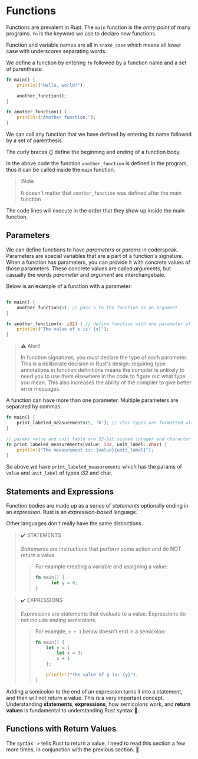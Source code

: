 # Functions

Functions are prevalent in Rust. The `main` function is the *entry point* of many programs. `fn` is the keyword we use to declare new functions.

Function and variable names are all in `snake_case` which means all lower case with underscores separating words.

We define a function by entering `fn` followed by a function name and a set of parenthesis:

```rust
fn main() {
    println!("Hello, world!");

    another_function();
}

fn another_function() {
    println!("Another function.");
}

```

We can call any function that we have defined by entering its name followed by a set of parenthesis.

The curly braces {} define the beginning and ending of a function body.

In the above code the function `another_function` is defined in the program, thus it can be called inside the `main` function.

>❕Note
>
>It doesn't matter that `another_function` was defined after the main function

The code lines will execute in the order that they show up inside the main function.

## Parameters

We can define functions to have *parameters* or *params* in coderspeak. Parameters are special variables that are a part of a function's signature. When a function has parameters, you can provide it with concrete values of those parameters. These concrete values are called *arguments*, but casually the words *parameter* and *argument* are interchangebale.

Below is an example of a function with a parameter:

```rust

fn main() {
    another_function(5); // pass 5 to the function as an argument
}

fn another_function(x: i32) { // define function with one parameter of type 32 bit signed integer.
    println!("The value of x is: {x}");
}
```

> ⚠️ Alert!
>
> In function signatures, you *must* declare the type of each parameter. This is a deliberate decision in Rust's design: requiring type annotations in function definitions means the compiler is unlikely to need you to use them elsewhere in the code to figure out what type you mean. This also increases the ability of the compiler to give better error messages.

A function can have more than one parameter. Multiple parameters are separated by commas:

```rust
fn main() {
    print_labeled_measurements(5, 'h'); // char types are formatted with single quotes
}

// params value and unit lable are 32-bit signed integer and character types respectively
fn print_labeled_measurements(value: i32, unit_label: char) { 
    println!("The measurement is: {value}{unit_label}");
} 
```
So above we have `print_labeled_measurements` which has the params of `value` and `unit_label` of types i32 and char.

## Statements and Expressions

Function bodies are made up as a series of *statements* optionally ending in an *expression*. Rust is an *expression-based* language.

Other languages don't really have the same distinctions.

> ✔️ STATEMENTS
>
> *Statements* are instructions that perform some action and do NOT return a value.
>
>> For example creating a variable and assigning a value:
>> ```rust
>> fn main() {
>>       let y = 6;  
>> }
>> ```

> ✔️ EXPRESSIONS
>
> *Expressions* are statements that evaluate to a value. Expressions do not include ending semicolons.
>
>> For example, `x + 1` below doesn't end in a semicolon:
>> ```rust
>> fn main() {
>>     let y = {
>>         let x = 3;
>>         x + 1
>>     };
>>
>>     println!("The value of y is: {y}");   
>> }
>>

Adding a semicolon to the end of an expression turns it into a statement, and then will not return a value. This is a very important concept. Understanding **statements**, **expressions**, how semicolons work, and **return values** is fundamental to understanding Rust syntax 🦀.

## Functions with Return Values

The syntax `->` tells Rust to return a value. I need to read this section a few more times, in conjunction with the previous section. 🧠

